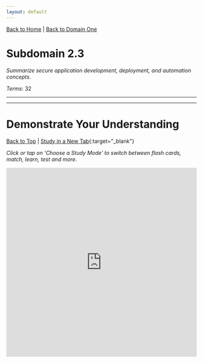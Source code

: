 ```yaml
---
layout: default
---
```


[Back to Home](../../index.html) \| [Back to Domain One](../domain_two.html)

# Subdomain 2.3

_Summarize secure application development, deployment, and automation concepts._

_Terms_: 32

***



***

# Demonstrate Your Understanding

[Back to Top](#top) \| [Study in a New Tab](../../resources/study_cards/sub_two_three.html){:target="_blank"}

_Click or tap on 'Choose a Study Mode' to switch between flash cards, match, learn, test and more._

<iframe src="https://quizlet.com/845363458/flashcards/embed?i=35mna1&x=1jj1" height="500" width="100%" style="border:0"></iframe>